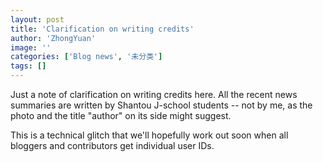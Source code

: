 ```yaml
---
layout: post
title: 'Clarification on writing credits'
author: 'ZhongYuan'
image: ''
categories: ['Blog news', '未分类']
tags: []
---
```


Just a note of clarification on writing credits here. All the recent news summaries are written by Shantou J-school students -- not by me, as the photo and the title "author" on its side might suggest.

This is a technical glitch that we'll hopefully work out soon when all bloggers and contributors get individual user IDs.